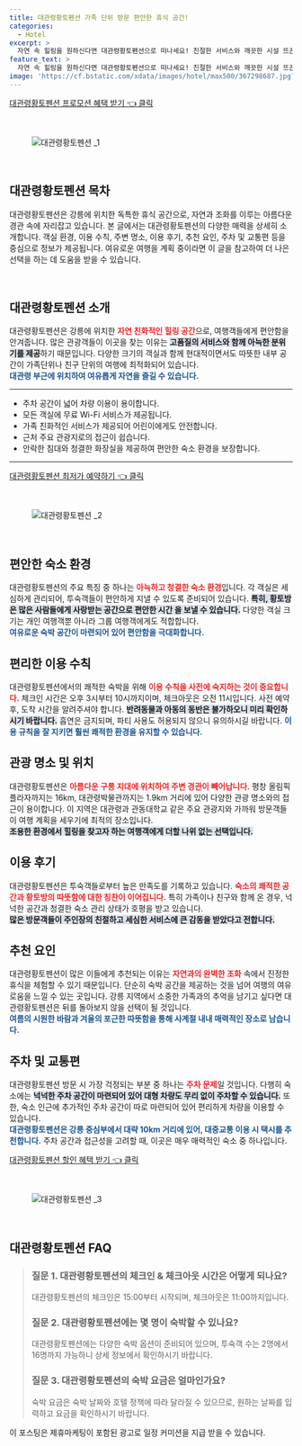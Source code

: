 ```yaml
---
title: 대관령황토펜션 가족 단위 방문 편안한 휴식 공간!
categories:
  - Hotel
excerpt: >
  자연 속 힐링을 원하신다면 대관령황토펜션으로 떠나세요! 친절한 서비스와 깨끗한 시설 뜨끈한 황토방이 준비되어 있습니다. 가족 여행에 최적화된 이곳에서 특별한 추억을 만들어보세요.
feature_text: >
  자연 속 힐링을 원하신다면 대관령황토펜션으로 떠나세요! 친절한 서비스와 깨끗한 시설 뜨끈한 황토방이 준비되어 있습니다. 가족 여행에 최적화된 이곳에서 특별한 추억을 만들어보세요.
image: 'https://cf.bstatic.com/xdata/images/hotel/max500/367298687.jpg?k=7fe596f2c6814051d96614fcac0e2c40df0b193d570305b487c322f5d0e356a3&o=&hp=1'
---
```


<p><a class="modoo-button" href="https://tinyurl.com/282xfpa8" rel="nofollow noopener">대관령황토펜션  프로모션 혜택 받기 👈 클릭</a></p><br/>
<figure class="image"><img alt="대관령황토펜션 _1" src="https://cf.bstatic.com/xdata/images/hotel/max1024x768/367298654.jpg?k=9e31fc3d0ce2fd9d4c1ad33d0eca982bc1b2858c342f1e6cbb2b0a89e2aa788b&amp;o=&amp;hp=1"/></figure><br/>

<h2 data-ke-size="size26" id="대관령황토펜션_목차">대관령황토펜션 목차</h2>
<p data-ke-size="size16">대관령황토펜션은 강릉에 위치한 독특한 휴식 공간으로, 자연과 조화를 이루는 아름다운 경관 속에 자리잡고 있습니다. 본 글에서는 대관령황토펜션의 다양한 매력을 상세히 소개합니다. 객실 환경, 이용 수칙, 주변 명소, 이용 후기, 추천 요인, 주차 및 교통편 등을 중심으로 정보가 제공됩니다. 여유로운 여행을 계획 중이라면 이 글을 참고하여 더 나은 선택을 하는 데 도움을 받을 수 있습니다.</p>
<p data-ke-size="size16"> </p>
<h2 data-ke-size="size23" id="대관령황토펜션_소개">대관령황토펜션 소개</h2>
<p data-ke-size="size16">대관령황토펜션은 강릉에 위치한 <b><span style="color: #ee2323;">자연 친화적인 힐링 공간</span></b>으로, 여행객들에게 편안함을 안겨줍니다. 많은 관광객들이 이곳을 찾는 이유는 <b><span style="background-color: #21538527;">고품질의 서비스와 함께 아늑한 분위기를 제공</span></b>하기 때문입니다. 다양한 크기의 객실과 함께 현대적이면서도 따뜻한 내부 공간이 가족단위나 친구 단위의 여행에 최적화되어 있습니다.<br/><b><span style="color: #1a5490;">대관령 부근에 위치하여 여유롭게 자연을 즐길 수 있습니다.</span></b></p>
<hr contenteditable="false" data-ke-style="style5" data-ke-type="horizontalRule"/>
<ul data-ke-list-type="disc" style="list-style-type: disc;">
<li>주차 공간이 넓어 차량 이용이 용이합니다.</li>
<li>모든 객실에 무료 Wi-Fi 서비스가 제공됩니다.</li>
<li>가족 친화적인 서비스가 제공되어 어린이에게도 안전합니다.</li>
<li>근처 주요 관광지로의 접근이 쉽습니다.</li>
<li>안락한 침대와 청결한 화장실을 제공하여 편안한 숙소 환경을 보장합니다.</li>
</ul>
<hr contenteditable="false" data-ke-style="style5" data-ke-type="horizontalRule"/>
<p><a class="modoo-button" href="https://tinyurl.com/282xfpa8" rel="nofollow noopener">대관령황토펜션  최저가 예약하기 👈 클릭</a></p><br/>
<figure class="image"><img alt="대관령황토펜션 _2" src="https://cf.bstatic.com/xdata/images/hotel/max500/367298687.jpg?k=7fe596f2c6814051d96614fcac0e2c40df0b193d570305b487c322f5d0e356a3&amp;o=&amp;hp=1"/></figure><br/>
<h2 data-ke-size="size23" id="편안한_숙소_환경">편안한 숙소 환경</h2>
<p data-ke-size="size16">대관령황토펜션의 주요 특징 중 하나는 <b><span style="color: #ee2323;">아늑하고 청결한 숙소 환경</span></b>입니다. 각 객실은 세심하게 관리되어, 투숙객들이 편안하게 지낼 수 있도록 준비되어 있습니다. <b><span style="background-color: #21538527;">특히, 황토방은 많은 사람들에게 사랑받는 공간으로 편안한 시간 을 보낼 수 있습니다.</span></b> 다양한 객실 크기는 개인 여행객뿐 아니라 그룹 여행객에게도 적합합니다.<br/><b><span style="color: #1a5490;">여유로운 숙박 공간이 마련되어 있어 편안함을 극대화합니다.</span></b></p>
<h2 data-ke-size="size23" id="편리한_이용수칙">편리한 이용 수칙</h2>
<p data-ke-size="size16">대관령황토펜션에서의 쾌적한 숙박을 위해 <b><span style="color: #ee2323;">이용 수칙을 사전에 숙지하는 것이 중요합니다.</span></b> 체크인 시간은 오후 3시부터 10시까지이며, 체크아웃은 오전 11시입니다. 사전 예약 후, 도착 시간을 알려주셔야 합니다. <b><span style="background-color: #21538527;">반려동물과 아동의 동반은 불가하오니 미리 확인하시기 바랍니다.</span></b> 흡연은 금지되며, 파티 사용도 허용되지 않으니 유의하시길 바랍니다. <b><span style="color: #1a5490;">이용 규칙을 잘 지키면 훨씬 쾌적한 환경을 유지할 수 있습니다.</span></b></p>
<h2 data-ke-size="size23" id="관광명소_위치">관광 명소 및 위치</h2>
<p data-ke-size="size16">대관령황토펜션은 <b><span style="color: #ee2323;">아름다운 구릉 지대에 위치하여 주변 경관이 빼어납니다.</span></b> 평창 올림픽 플라자까지는 16km, 대관령박물관까지는 1.9km 거리에 있어 다양한 관광 명소와의 접근이 용이합니다. 이 지역은 대관령과 관동대학교 같은 주요 관광지와 가까워 방문객들이 여행 계획을 세우기에 최적의 장소입니다.<br/><b><span style="background-color: #21538527;">조용한 환경에서 힐링을 찾고자 하는 여행객에게 더할 나위 없는 선택입니다.</span></b></p>
<h2 data-ke-size="size26" id="이용_후기">이용 후기</h2>
<p data-ke-size="size16">대관령황토펜션은 투숙객들로부터 높은 만족도를 기록하고 있습니다. <b><span style="color: #ee2323;">숙소의 쾌적한 공간과 황토방의 따뜻함에 대한 칭찬이 이어집니다.</span></b> 특히 가족이나 친구와 함께 온 경우, 넉넉한 공간과 청결한 숙소 관리 상태가 호평을 받고 있습니다.<br/><b><span style="background-color: #21538527;">많은 방문객들이 주인장의 친절하고 세심한 서비스에 큰 감동을 받았다고 전합니다.</span></b></p>
<h2 data-ke-size="size23" id="추천_요인">추천 요인</h2>
<p data-ke-size="size16">대관령황토펜션이 많은 이들에게 추천되는 이유는 <b><span style="color: #ee2323;">자연과의 완벽한 조화</span></b> 속에서 진정한 휴식을 체험할 수 있기 때문입니다. 단순히 숙박 공간을 제공하는 것을 넘어 여행의 여유로움을 느낄 수 있는 곳입니다. 강릉 지역에서 소중한 가족과의 추억을 남기고 싶다면 대관령황토펜션은 뒤를 돌아보지 않을 선택이 될 것입니다.<br/><b><span style="color: #1a5490;">여름의 시원한 바람과 겨울의 포근한 따뜻함을 통해 사계절 내내 매력적인 장소로 남습니다.</span></b></p>
<h2 data-ke-size="size26" id="교통편_주차">주차 및 교통편</h2>
<p data-ke-size="size16">대관령황토펜션 방문 시 가장 걱정되는 부분 중 하나는 <b><span style="color: #ee2323;">주차 문제</span></b>일 것입니다. 다행히 숙소에는 <b><span style="background-color: #21538527;">넉넉한 주차 공간이 마련되어 있어 대형 차량도 무리 없이 주차할 수 있습니다.</span></b> 또한, 숙소 인근에 추가적인 주차 공간이 따로 마련되어 있어 편리하게 차량을 이용할 수 있습니다.<br/><b><span style="color: #1a5490;">대관령황토펜션은 강릉 중심부에서 대략 10km 거리에 있어, 대중교통 이용 시 택시를 추천합니다.</span></b> 주차 공간과 접근성을 고려할 때, 이곳은 매우 매력적인 숙소 중 하나입니다.</p>

<p><a class="modoo-button" href="https://tinyurl.com/282xfpa8" rel="nofollow noopener">대관령황토펜션  할인 혜택 받기 👈 클릭</a></p><br>

<figure class="image"><img src="https://cf.bstatic.com/xdata/images/hotel/max500/367298691.jpg?k=ab9fb043c1137dd6757ad37b43ece5ba5574051d5642c7910957ddb7150fc1cb&o=&hp=1" alt="대관령황토펜션 _3"></figure><br>
<h2 id="대관령황토펜션__FAQ">대관령황토펜션  FAQ</h2>
<div itemscope="" itemtype="https://schema.org/FAQPage"> 
<blockquote> 
<div itemscope="" itemprop="mainEntity" itemtype="https://schema.org/Question"> 
<h3 itemprop="name">질문 1. 대관령황토펜션의 체크인 & 체크아웃 시간은 어떻게 되나요?</h3> 
<div itemscope="" itemprop="acceptedAnswer" itemtype="https://schema.org/Answer"> 
<span itemprop="text"> 
<p>대관령황토펜션의 체크인은 15:00부터 시작되며, 체크아웃은 11:00까지입니다.</p> 
</span> 
</div> 
</div> 

<div itemscope="" itemprop="mainEntity" itemtype="https://schema.org/Question"> 
<h3 itemprop="name">질문 2. 대관령황토펜션에는 몇 명이 숙박할 수 있나요?</h3> 
<div itemscope="" itemprop="acceptedAnswer" itemtype="https://schema.org/Answer"> 
<span itemprop="text"> 
<p>대관령황토펜션에는 다양한 숙박 옵션이 준비되어 있으며, 투숙객 수는 2명에서 16명까지 가능하니 상세 정보에서 확인하시기 바랍니다.</p> 
</span> 
</div> 
</div> 

<div itemscope="" itemprop="mainEntity" itemtype="https://schema.org/Question"> 
<h3 itemprop="name">질문 3. 대관령황토펜션의 숙박 요금은 얼마인가요?</h3> 
<div itemscope="" itemprop="acceptedAnswer" itemtype="https://schema.org/Answer"> 
<span itemprop="text"> 
<p>숙박 요금은 숙박 날짜와 호텔 정책에 따라 달라질 수 있으므로, 원하는 날짜를 입력하고 요금을 확인하시기 바랍니다.</p> 
</span> 
</div> 
</div> 
</blockquote> 
</div><p>이 포스팅은 제휴마케팅이 포함된 광고로 일정 커미션을 지급 받을 수 있습니다.</p>

